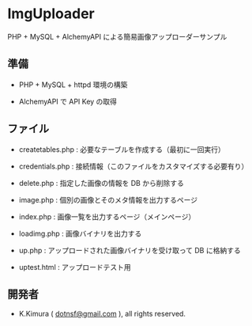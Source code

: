 # ImgUploader

PHP + MySQL + AlchemyAPI による簡易画像アップローダーサンプル

## 準備

- PHP + MySQL + httpd 環境の構築

- AlchemyAPI で API Key の取得

## ファイル

- createtables.php : 必要なテーブルを作成する（最初に一回実行）

- credentials.php : 接続情報（このファイルをカスタマイズする必要有り）

- delete.php : 指定した画像の情報を DB から削除する

- image.php : 個別の画像とそのメタ情報を出力するページ

- index.php : 画像一覧を出力するページ（メインページ）

- loadimg.php : 画像バイナリを出力する

- up.php : アップロードされた画像バイナリを受け取って DB に格納する

- uptest.html : アップロードテスト用

## 開発者

- K.Kimura ( dotnsf@gmail.com ), all rights reserved.


